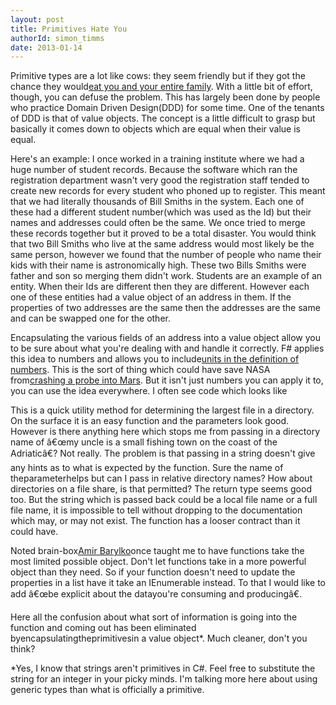 ```yaml
---
layout: post
title: Primitives Hate You
authorId: simon_timms
date: 2013-01-14
---
```


Primitive types are a lot like cows: they seem friendly but if they got the chance they would[eat you and your entire family](http://www.youtube.com/watch?v=2pJlgz8l40A&t=21s). With a little bit of effort, though, you can defuse the problem. This has largely been done by people who practice Domain Driven Design(DDD) for some time. One of the tenants of DDD is that of value objects. The concept is a little difficult to grasp but basically it comes down to objects which are equal when their value is equal.

Here's an example: I once worked in a training institute where we had a huge number of student records. Because the software which ran the registration department wasn't very good the registration staff tended to create new records for every student who phoned up to register. This meant that we had literally thousands of Bill Smiths in the system. Each one of these had a different student number(which was used as the Id) but their names and addresses could often be the same. We once tried to merge these records together but it proved to be a total disaster. You would think that two Bill Smiths who live at the same address would most likely be the same person, however we found that the number of people who name their kids with their name is astronomically high. These two Bills Smiths were father and son so merging them didn't work. Students are an example of an entity. When their Ids are different then they are different. However each one of these entities had a value object of an address in them. If the properties of two addresses are the same then the addresses are the same and can be swapped one for the other.

Encapsulating the various fields of an address into a value object allow you to be sure about what you're dealing with and handle it correctly. F# applies this idea to numbers and allows you to include[units in the definition of numbers](http://blogs.msdn.com/b/andrewkennedy/archive/2008/08/29/units-of-measure-in-f-part-one-introducing-units.aspx). This is the sort of thing which could have save NASA from[crashing a probe into Mars](http://www.wired.com/science/discoveries/news/1999/09/31631). But it isn't just numbers you can apply it to, you can use the idea everywhere. I often see code which looks like

<script src='https://gist.github.com/4535764.js'></script>

This is a quick utility method for determining the largest file in a directory. On the surface it is an easy function and the parameters look good. However is there anything here which stops me from passing in a directory name of â€œmy uncle is a small fishing town on the coast of the Adriaticâ€? Not really. The problem is that passing in a string doesn't give any hints as to what is expected by the function. Sure the name of theparameterhelps but can I pass in relative directory names? How about directories on a file share, is that permitted? The return type seems good too. But the string which is passed back could be a local file name or a full file name, it is impossible to tell without dropping to the documentation which may, or may not exist. The function has a looser contract than it could have.

Noted brain-box[Amir Barylko](http://www.twitter.com/abarylko)once taught me to have functions take the most limited possible object. Don't let functions take in a more powerful object than they need. So if your function doesn't need to update the properties in a list have it take an IEnumerable instead. To that I would like to add â€œbe explicit about the datayou're consuming and producingâ€.

<script src='https://gist.github.com/4535811.js'></script>

Here all the confusion about what sort of information is going into the function and coming out has been eliminated byencapsulatingtheprimitivesin a value object*. Much cleaner, don't you think?

*Yes, I know that strings aren't primitives in C#. Feel free to substitute the string for an integer in your picky minds. I'm talking more here about using generic types than what is officially a primitive.




